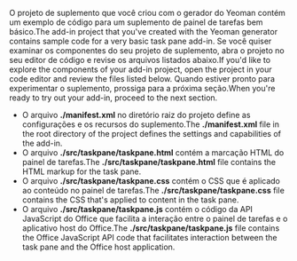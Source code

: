 <span data-ttu-id="04b40-101">O projeto de suplemento que você criou com o gerador do Yeoman contém um exemplo de código para um suplemento de painel de tarefas bem básico.</span><span class="sxs-lookup"><span data-stu-id="04b40-101">The add-in project that you've created with the Yeoman generator contains sample code for a very basic task pane add-in.</span></span> <span data-ttu-id="04b40-102">Se você quiser examinar os componentes do seu projeto de suplemento, abra o projeto no seu editor de código e revise os arquivos listados abaixo.</span><span class="sxs-lookup"><span data-stu-id="04b40-102">If you'd like to explore the components of your add-in project, open the project in your code editor and review the files listed below.</span></span> <span data-ttu-id="04b40-103">Quando estiver pronto para experimentar o suplemento, prossiga para a próxima seção.</span><span class="sxs-lookup"><span data-stu-id="04b40-103">When you're ready to try out your add-in, proceed to the next section.</span></span>

- <span data-ttu-id="04b40-104">O arquivo **./manifest.xml** no diretório raiz do projeto define as configurações e os recursos do suplemento.</span><span class="sxs-lookup"><span data-stu-id="04b40-104">The **./manifest.xml** file in the root directory of the project defines the settings and capabilities of the add-in.</span></span>
- <span data-ttu-id="04b40-105">O arquivo **./src/taskpane/taskpane.html** contém a marcação HTML do painel de tarefas.</span><span class="sxs-lookup"><span data-stu-id="04b40-105">The **./src/taskpane/taskpane.html** file contains the HTML markup for the task pane.</span></span>
- <span data-ttu-id="04b40-106">O arquivo **./src/taskpane/taskpane.css** contém o CSS que é aplicado ao conteúdo no painel de tarefas.</span><span class="sxs-lookup"><span data-stu-id="04b40-106">The **./src/taskpane/taskpane.css** file contains the CSS that's applied to content in the task pane.</span></span>
- <span data-ttu-id="04b40-107">O arquivo **./src/taskpane/taskpane.js** contém o código da API JavaScript do Office que facilita a interação entre o painel de tarefas e o aplicativo host do Office.</span><span class="sxs-lookup"><span data-stu-id="04b40-107">The **./src/taskpane/taskpane.js** file contains the Office JavaScript API code that facilitates interaction between the task pane and the Office host application.</span></span>

